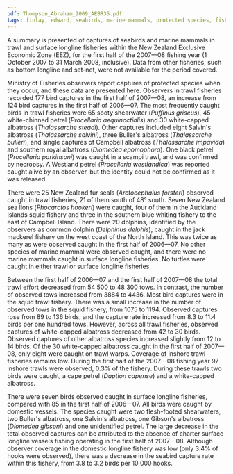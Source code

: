 ```yaml
---
pdf: Thompson_Abraham_2009_AEBR35.pdf
tags: finlay, edward, seabirds, marine mammals, protected species, fisheries, dragonfly
---
```

A summary is presented of captures of seabirds and marine mammals in trawl and surface longline fisheries within the New Zealand Exclusive Economic Zone (EEZ), for the first half of the 2007—08 fishing year (1 October 2007 to 31 March 2008, inclusive). Data from other fisheries, such as bottom longline and set-net, were not available for the period covered. 

Ministry of Fisheries observers report captures of protected species when they occur, and these data are presented here. Observers in trawl fisheries recorded 177 bird captures in the first half of 2007—08, an increase from 124 bird captures in the first half of 2006—07. The most frequently caught birds in trawl fisheries were 65 sooty shearwater (*Puffinus griseus*), 45 white-chinned petrel (*Procellaria aequinoctialis*) and 30 white-capped albatross (*Thalassarche steadi*). Other captures included eight Salvin's albatross (*Thalassarche salvini*), three Buller's albatross (*Thalassarche bulleri*), and single captures of Campbell albatross (*Thalassarche impavida*) and southern royal albatross (*Diomedea epomophora*). One black petrel (*Procellaria parkinsoni*) was caught in a scampi trawl, and was confirmed by necropsy. A Westland petrel (*Procellaria westlandica*) was reported caught alive by an observer, but the identity could not be confirmed as it was released. 

There were 25 New Zealand fur seals (*Arctocephalus forsteri*) observed caught in trawl fisheries, 21 of them south of 48&#176; south. Seven New Zealand sea lions (*Phocarctos hookeri*) were caught, four of them in the Auckland Islands squid fishery and three in the southern blue whiting fishery to the east of Campbell Island. There were 20 dolphins, identified by the observers as common dolphin (*Delphinus delphis*), caught in the jack mackerel fishery on the west coast of the North Island. This was twice as many as were observed caught in the first half of 2006—07. No other species of marine mammal were observed caught, and there were no marine mammals caught in surface longline fisheries. No turtles were caught in either trawl or surface longline fisheries. 

Between the first half of 2006—07 and the first half of 2007—08 the total trawl effort decreased from 54 500 to 48 300 tows. In contrast, the number of observed tows increased from 3884 to 4436. Most bird captures were in the squid trawl fishery. There was a small increase in the number of observed tows in the squid fishery, from 1075 to 1194. Observed captures rose from 89 to 136 birds, and the capture rate increased from 8.3 to 11.4 birds per one hundred tows. However, across all trawl fisheries, observed captures of white-capped albatross decreased from 42 to 30 birds. Observed captures of other albatross species increased slightly from 12 to 14 birds. Of the 30 white-capped albatross caught in the first half of 2007—08, only eight were caught on trawl warps. Coverage of inshore trawl fisheries remains low. During the first half of the 2007—08 fishing year 97 inshore trawls were observed, 0.3% of the fishery. During these trawls two birds were caught, a cape petrel (*Daption capense*) and a white-capped albatross. 

There were seven birds observed caught in surface longline fisheries, compared with 85 in the first half of 2006—07. All birds were caught by domestic vessels. The species caught were two flesh-footed shearwaters, two Buller's albatross, one Salvin's albatross, one Gibson's albatross (*Diomedea gibsoni*) and one unidentified petrel. The large decrease in the total observed captures can be attributed to the absence of charter surface longline vessels fishing operating in the first half of 2007&#8212;08. Although observer coverage in the domestic longline fishery was low (only 3.4% of hooks were observed), there was a decrease in the seabird capture rate within this fishery, from 3.8 to 3.2 birds per 10 000 hooks. 
